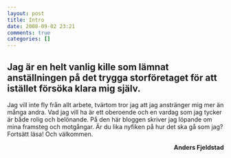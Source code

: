 ```yaml
---
layout: post
title: Intro
date: 2008-09-02 23:21
comments: true
categories: []
---
```

<h2>Jag är en helt vanlig kille som lämnat anställningen på det trygga storföretaget för att istället försöka klara mig själv.</h2>
Jag vill inte fly från allt arbete, tvärtom tror jag att jag anstränger mig mer än många andra. Vad jag vill ha är ett oberoende och en vardag som jag tycker är både rolig och belönande. På den här bloggen skriver jag löpande om mina framsteg och motgångar. Är du lika nyfiken på hur det ska gå som jag? Fortsätt läsa! Och välkommen.
<p style="text-align: right; margin-bottom: 0;"><strong>Anders Fjeldstad</strong></p>
